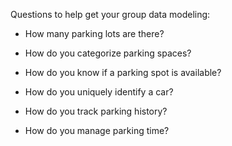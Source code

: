 Questions to help get your group data modeling:

- How many parking lots are there?

- How do you categorize parking spaces?

- How do you know if a parking spot is available?

- How do you uniquely identify a car?

- How do you track parking history?

- How do you manage parking time?
